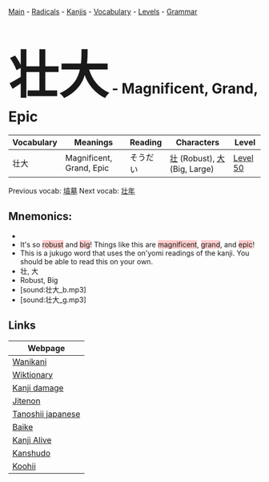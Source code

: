 <style> bigfont {font-size: 100px}</style>
[Main](../README.md) -
[Radicals](../radicals.md) -
[Kanjis](../kanjis.md) -
[Vocabulary](../vocabulary.md) -
[Levels](../levels.md) -
[Grammar](../grammar.md)
# <bigfont> 壮大</bigfont> - Magnificent, Grand, Epic 

| Vocabulary | Meanings | Reading | Characters | Level |
| --- | --- | --- | --- | --- |
| 壮大 | Magnificent, Grand, Epic | そうだい |  [壮](../kanjis/壮.md) (Robust), [大](../kanjis/大.md) (Big, Large) | [Level 50](../levels/wk_level50.md) |

Previous vocab: [墳墓](墳墓.md) Next vocab: [壮年](壮年.md) 

## Mnemonics:

* 
* It's so <span style="background-color:#ffcccb"> robust</span> and <span style="background-color:#ffcccb"> big</span>! Things like this are <span style="background-color:#ffcccb"> magnificent</span>, <span style="background-color:#ffcccb"> grand</span>, and <span style="background-color:#ffcccb"> epic</span>!
* This is a jukugo word that uses the on'yomi readings of the kanji. You should be able to read this on your own.
* 壮, 大
* Robust, Big
* [sound:壮大_b.mp3]
* [sound:壮大_g.mp3]


## Links 

| Webpage |
| --- |
| [Wanikani          ](https://www.wanikani.com/kanji/壮大) |
| [Wiktionary        ](https://en.wiktionary.org/wiki/壮大) |
| [Kanji damage      ](http://www.kanjidamage.com/kanji/search?utf8=✓&q=壮大) |
| [Jitenon           ](https://jitenon.com/kanji/壮大) |
| [Tanoshii japanese ](https://www.tanoshiijapanese.com/dictionary/kanji.cfm?k=壮大) |
| [Baike             ](https://baike.baidu.com/item/壮大) |
| [Kanji Alive       ](https://app.kanjialive.com/壮大) |
| [Kanshudo          ](https://www.kanshudo.com/searchmn?q=壮大) |
| [Koohii            ](https://kanji.koohii.com/study/kanji/壮大) |
